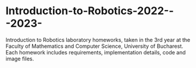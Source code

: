 # Introduction-to-Robotics-2022---2023-
Introduction to Robotics laboratory homeworks, taken in the 3rd year at the Faculty of Mathematics and Computer Science, University of Bucharest. Each homework includes requirements, implementation details, code and image files.
